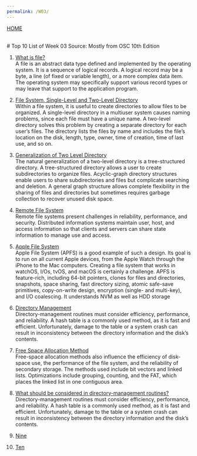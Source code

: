 ```yaml
---
permalink: /W03/
---
```

[HOME](../)

<br>
# Top 10 List of Week 03
Source: Mostly from OSC 10th Edition

1. [What is file?](https://en.wikipedia.org/wiki/1)<br>
A file is an abstract data type defined and implemented by the operating
system. It is a sequence of logical records. A logical record may be a byte,
a line (of fixed or variable length), or a more complex data item. The
operating system may specifically support various record types or may
leave that support to the application program.

2. [File System, Single-Level and Two-Level Directory](https://en.wikipedia.org/wiki/2)<br>
Within a file system, it is useful to create directories to allow files to be
organized. A single-level directory in a multiuser system causes naming
problems, since each file must have a unique name. A two-level directory
solves this problem by creating a separate directory for each user’s files.
The directory lists the files by name and includes the file’s location on the
disk, length, type, owner, time of creation, time of last use, and so on.

3. [Generalization of Two Level Directory](https://en.wikipedia.org/wiki/3)<br>
The natural generalization of a two-level directory is a tree-structured
directory. A tree-structured directory allows a user to create subdirectories
to organize files. Acyclic-graph directory structures enable users to share
subdirectories and files but complicate searching and deletion. A general
graph structure allows complete flexibility in the sharing of files and directories but sometimes requires garbage collection to recover unused disk
space.

4. [Remote File System](https://en.wikipedia.org/wiki/4)<br>
Remote file systems present challenges in reliability, performance, and
security. Distributed information systems maintain user, host, and access
information so that clients and servers can share state information to manage use and access.

5. [Apple File System](https://en.wikipedia.org/wiki/5)<br>
Apple File System (APFS) is a good example of such a design. Its goal
is to run on all current Apple devices, from the Apple Watch through the
iPhone to the Mac computers. Creating a file system that works in watchOS,
I/Os, tvOS, and macOS is certainly a challenge. APFS is feature-rich, including
64-bit pointers, clones for files and directories, snapshots, space sharing, fast
directory sizing, atomic safe-save primitives, copy-on-write design, encryption (single- and multi-key), and I/O coalescing. It understands NVM as well
as HDD storage

6. [Directory Management](https://en.wikipedia.org/wiki/6)<br>
Directory-management routines must consider efficiency, performance,
and reliability. A hash table is a commonly used method, as it is fast and
efficient. Unfortunately, damage to the table or a system crash can result in
inconsistency between the directory information and the disk’s contents.

7. [Free Space Allocation Method](https://en.wikipedia.org/wiki/7)<br>
Free-space allocation methods also influence the efficiency of disk-space
use, the performance of the file system, and the reliability of secondary
storage. The methods used include bit vectors and linked lists. Optimizations include grouping, counting, and the FAT, which places the linked list
in one contiguous area.

8. [What should be considered in directory-management routines?](https://en.wikipedia.org/wiki/8)<br>
Directory-management routines must consider efficiency, performance,
and reliability. A hash table is a commonly used method, as it is fast and
efficient. Unfortunately, damage to the table or a system crash can result in
inconsistency between the directory information and the disk’s contents.

9. [Nine](https://en.wikipedia.org/wiki/9)<br>

10. [Ten](https://en.wikipedia.org/wiki/10)<br>
